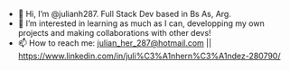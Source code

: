 - 👋 Hi, I’m @julianh287. Full Stack Dev based in Bs As, Arg.
- 👀 I’m interested in learning as much as I can, developping my own projects and making collaborations with other devs!
- 📫 How to reach me: julian_her_287@hotmail.com || https://www.linkedin.com/in/juli%C3%A1nhern%C3%A1ndez-280790/

<!---
julianh287/julianh287 is a ✨ special ✨ repository because its `README.md` (this file) appears on your GitHub profile.
You can click the Preview link to take a look at your changes.
--->
